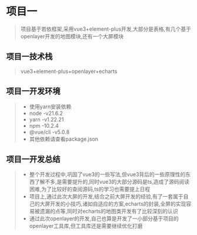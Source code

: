 # 项目一
> 项目基于若依框架,采用vue3+element-plus开发,大部分是表格,有几个基于openlayer开发的地图模块,还有一个大屏模块

## 项目一技术栈
> vue3+element-plus+openlayer+echarts

## 项目一开发环境
> - 使用yarn安装依赖
> - node -v21.6.2
> - yarn -v1.22.21
> - npm -10.2.4
> - @vue/cli -v5.0.8
> - 其他依赖请查看package.json

## 项目一开发总结
> - 整个开发过程中,巩固了vue3的一些写法,但vue3背后的一些原理性的东西了解不多,是需要提升的,同时vue3的大部分源码是ts,造成了源码阅读困难,为了比较好的查阅源码,ts的学习也需要提上日程
> - 项目上,通过此次大屏的开发,结合之前大屏开发的经验,有了一套属于自己的大屏开发的小技巧,诸如自适应的方案,echarts的封装,全屏的实现容易被遗漏的点等,同时对echarts的地图类开发有了比较深刻的认识
> - 通过此次openlayer的开发,自己也算是开发了一小部分基于项目的openlayer工具库,但工具库还是需要继续优化打磨